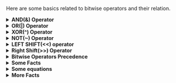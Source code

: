 Here are some basics related to bitwise operators and their relation.
<details>
    <summary><b>AND(&) Operator</b></summary>  
    Bitwise AND is a binary operator that operates on two equal-length bit patterns. If both bits in the compared position of the bit patterns are 1, the bit in the resulting bit pattern is 1, otherwise 0.</br>
    The table for bitwise operator &(AND):</br>
    <b>0 & 0 = 0</br>
    0 & 1 = 0</br>
    1 & 0 = 0</br>
    1 & 1 = 1</b></br>
    <b>Example:</b></br>
    A   =   5   =   (101)<sub>2</sub></br>
    B   =   3   =   (011)<sub>2</sub></br>
    A & B = (101)<sub>2</sub> & (011)<sub>2</sub>= (001)<sub>2</sub> = 1</br>
    <b>or</b></br>
    101 ⇒ 5</br>
    011 ⇒ 3</br>
    ----- &</br>
    001 ⇒ 1
    Each bit-column is AND-ed using the AND table above.

</details>  
<details>
    <summary><b>OR(|) Operator</b></summary>  
    Bitwise OR is also a binary operator that operates on two equal-length bit patterns, similar to bitwise AND. If both bits in the compared position of the bit patterns are 0, the bit in the resulting bit pattern is 0, otherwise 1.</br>
    The table for bitwise operator |(OR):</br>
    <b>0 | 0 = 0</br>
    0 | 1 = 1</br>
    1 | 0 = 1</br>
    1 | 1 = 1</br>
    </b></br>
    <b>Example:</b></br>
    A   =   5   =   (101)<sub>2</sub></br>
    B   =   3   =   (011)<sub>2</sub></br>
    A | B = (101)<sub>2</sub> | (011)<sub>2</sub>= (111)<sub>2</sub> = 7</br>
    <b>or</b></br>
    101 ⇒ 5</br>
    011 ⇒ 3</br>
    ----- |</br>
    111 ⇒ 7
    Each bit-column is OR-ed using the OR table above.

</details>
<details>
    <summary><b>XOR(^) Operator</b></summary>  
    Bitwise XOR also takes two equal-length bit patterns. If both bits in the compared position of the bit patterns are 0 or 1, the bit in the resulting bit pattern is 0, otherwise 1.</br></br>
    The table for bitwise operator ^(XOR):</br>
    <b>0 ^ 0 = 0</br>
    0 ^ 1 = 1</br>
    1 ^ 0 = 1</br>
    1 ^ 1 = 0</br>
    </b></br>
    <b>Example:</b></br>
    A   =   5   =   (101)<sub>2</sub></br>
    B   =   3   =   (011)<sub>2</sub></br>
    A ^ B = (101)<sub>2</sub> ^ (011)<sub>2</sub>= (110)<sub>2</sub> = 6</br>
    <b>or</b></br>
    101 ⇒ 5</br>
    011 ⇒ 3</br>
    ----- ^</br>
    110 ⇒ 6

</details>
<details>
    <summary><b>NOT(~) Operator</b></summary>  
    Bitwise NOT is an unary operator that flips the bits of the number i.e., if the ith bit is 0, it will change it to 1 and vice versa. Bitwise NOT is nothing but simply the one’s complement of a number.</br>
    <b>Example:</b></br>
    Let int a = 10;</br>
    then ~a = -11;</br>
    Let's take a look how the value is changing:</br>
    0000000000001010 ⇒ a(16 bits)</br>
    ---------------- ~</br>
    1111111111110101 ⇒ -11 (signed)</br>
    For <b>unsigned int</b>, a = 10;</br>
    0000000000001010 ⇒ a(16 bits)</br>
    ---------------- ~</br>
    1111111111110101 ⇒ 4294967285 (unsigned)

</details>
<details>
    <summary><b>LEFT SHIFT(<<) operator</b></summary>  
    Left shift operator is a binary operator which shift the some number of bits, in the given bit pattern, to the left and append 0 at the end. Left shift is equivalent to multiplying the bit pattern with 2<sup>k</sup> ( if we are shifting k bits ).  This operator is mostly used if we want to multiply a number by 2, or, some powers of 2.   </br>
    1 << 1 = 2 = 2<sup>1</sup></br>  
    1 << 2 = 4 = 2<sup>2</sup></br> 
    1 << 3 = 8 = 2<sup>3</sup></br>
    1 << 4 = 16 = 2<sup>4</sup></br>
    …  </br>
    1 << n = 2<sup>n</sup></br>
    Another example:</br>
    4978 << 8 = 1274368 = 4978 * 2<sup>8</sup></br></br>
    <b>Note: </b> We need to be careful when using signed data type, as the left most bit is the sign bit. So, while left shifting, if you push a 1 at that position, the number will be negative.

</details>  
<details>
    <summary><b>Right Shift(>>) Operator</b></summary>  
    Right shift operator is a binary operator which shift the some number of bits, in the given bit pattern, to the right and append 0 at the left. Right shift is equivalent to dividing the bit pattern with 2<sup>k</sup> ( if we are shifting k bits ). This operator is mostly used if we want to divide a number by 2, or, some powers of 2.</br>
    4 >> 1 = 2 (i.e., 4/2<sup>1</sup>)</br>
    6 >> 1 = 3 (i.e., 6/2<sup>1</sup>)</br>
    5 >> 1 = 2 (i.e., 5/2<sup>1</sup>)</br>
    16 >> 4 = 1 (i,e., 16/2<sup>4</sup>)</br></br>
    <b>Non-portability of Right shift operator:</b>
    Filled by a 1 (RIGHT SHIFT ARITHMETIC)
    Filled by a 0 (RIGHT SHIFT LOGICAL)

</details>  
<details>
    <summary><b>Bitwise Operators Precedence</b></summary>  
    Order precedence of the basic operators is:

    NOT ( ~ ) highest
    AND ( & )
    XOR ( ^ )
    OR ( | ) lowest

</details>  
<details>
    <summary><b>Some Facts</b></summary>  
    Let X is a single bit, then we can write the following: 
    
    X & 1 =  X; X & 0 =  0
    X | 1 =  1; X | 0 =  X
    X ^ 1 = ~X; X ^ 0 =  X
</details> 

<details>
    <summary><b>Some equations</b></summary>

- a|b = a⊕b + a&b
- a⊕(a&b) = (a|b)⊕b
- b⊕(a&b) = (a|b)⊕a
- (a&b)⊕(a|b) = a⊕b
- a+b = a|b + a&b
- a+b = a⊕b + 2(a&b)
- a-b = (a⊕(a&b))-((a|b)⊕a)
- a-b = ((a|b)⊕b)-((a|b)⊕a)
- a-b = (a⊕(a&b))-(b⊕(a&b))
- a-b = ((a|b)⊕b)-(b⊕(a&b))
</details>

<details>
    <summary><b>More Facts</b></summary>

- <b>The left-shift and right-shift operators should not be used for negative numbers.</b>

  If the second operand(which decides the number of shifts) is a negative number, it results in undefined behavior in C. For example results of both 1 <<- 1 and 1 >> -1 is undefined. Also, if the number is shifted more than the size of the integer, the behavior is undefined. For example, 1 << 33 is undefined if integers are stored using 32 bits. Another thing is NO shift operation is performed if the additive expression (operand that decides no of shifts) is 0.

  Note: In C++, this behavior is well-defined.

- <b>The Bitwise operators should not be used in place of logical operators.</b>
  The result of logical operators (&&, || and !) is either 0 or 1, but bitwise operators return an integer value. Also, the logical operators consider any non-zero operand as 1.
- <b>The ~ operator should be used carefully.</b>  
  The result of ~ operator on a small number can be a big number if the result is stored in an unsigned variable. And the result may be a negative number if the result is stored in a signed variable (assuming that the negative numbers are stored in 2’s complement form where the leftmost bit is the sign bit)

</details>
